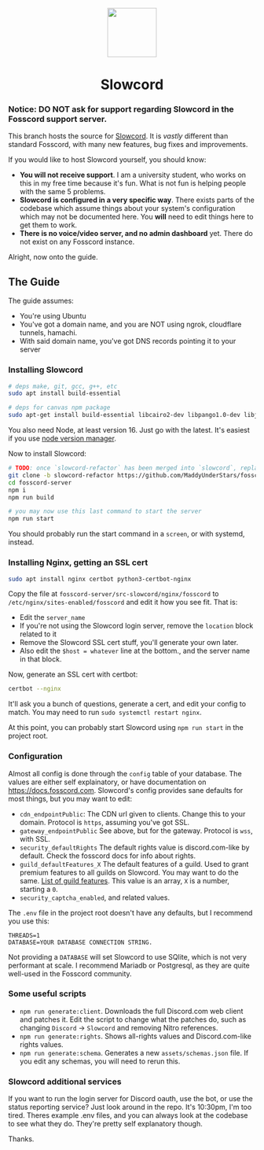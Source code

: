 <p align="center">
	<img width="100" src="https://slowcord.understars.dev/icons/992709344367829040/b58b15cdeee1dddcd3769f78217aca1a.webp?size=96"/>
</p>
<h1 align="center">Slowcord</h1>

### Notice: **DO NOT** ask for support regarding Slowcord in the Fosscord support server.

This branch hosts the source for [Slowcord](https://slowcord.understars.dev). It is *vastly* different than standard Fosscord, with many new features, bug fixes and improvements.

If you would like to host Slowcord yourself, you should know:  
* **You will not receive support**. I am a university student, who works on this in my free time because it's fun. What is not fun is helping people with the same 5 problems.
* **Slowcord is configured in a very specific way**. There exists parts of the codebase which assume things about your system's configuration which may not be documented here. You **will** need to edit things here to get them to work.
* **There is no voice/video server, and no admin dashboard** yet. There do not exist on any Fosscord instance.

Alright, now onto the guide.  
## The Guide
The guide assumes:
* You're using Ubuntu
* You've got a domain name, and you are NOT using ngrok, cloudflare tunnels, hamachi.
* With said domain name, you've got DNS records pointing it to your server

### Installing Slowcord

```sh
# deps make, git, gcc, g++, etc
sudo apt install build-essential

# deps for canvas npm package
sudo apt-get install build-essential libcairo2-dev libpango1.0-dev libjpeg-dev libgif-dev librsvg2-dev
```

You also need Node, at least version 16. Just go with the latest. It's easiest if you use [node version manager](https://github.com/nvm-sh/nvm).

Now to install Slowcord:
```sh
# TODO: once `slowcord-refactor` has been merged into `slowcord`, replace this line.
git clone -b slowcord-refactor https://github.com/MaddyUnderStars/fosscord-server.git
cd fosscord-server
npm i
npm run build

# you may now use this last command to start the server
npm run start
```

You should probably run the start command in a `screen`, or with systemd, instead.

### Installing Nginx, getting an SSL cert
```sh
sudo apt install nginx certbot python3-certbot-nginx
```

Copy the file at `fosscord-server/src-slowcord/nginx/fosscord` to `/etc/nginx/sites-enabled/fosscord` and edit it how you see fit. That is:
* Edit the `server_name`
* If you're not using the Slowcord login server, remove the `location` block related to it
* Remove the Slowcord SSL cert stuff, you'll generate your own later.
* Also edit the `$host = whatever` line at the bottom., and the server name in that block.

Now, generate an SSL cert with certbot:
```sh
certbot --nginx
```
It'll ask you a bunch of questions, generate a cert, and edit your config to match.
You may need to run `sudo systemctl restart nginx`.

At this point, you can probably start Slowcord using `npm run start` in the project root.

### Configuration
Almost all config is done through the `config` table of your database. The values are either self explainatory, or have documentation on https://docs.fosscord.com. Slowcord's config provides sane defaults for most things, but you may want to edit:
* `cdn_endpointPublic`: The CDN url given to clients. Change this to your domain. Protocol is `https`, assuming you've got SSL.
* `gateway_endpointPublic` See above, but for the gateway. Protocol is `wss`, with SSL.
* `security_defaultRights` The default rights value is discord.com-like by default. Check the fosscord docs for info about rights.
* `guild_defaultFeatures_X` The default features of a guild. Used to grant premium features to all guilds on Slowcord. You may want to do the same. [List of guild features](https://gist.github.com/Techy/ecc60b12e94f8fc8185f09b82aa91dd2). This value is an array, `X` is a number, starting a `0`.
* `security_captcha_enabled`, and related values.

The `.env` file in the project root doesn't have any defaults, but I recommend you use this:
```
THREADS=1
DATABASE=YOUR DATABASE CONNECTION STRING.
```

Not providing a `DATABASE` will set Slowcord to use SQlite, which is not very performant at scale. I recommend Mariadb or Postgresql, as they are quite well-used in the Fosscord community.

### Some useful scripts
* `npm run generate:client`. Downloads the full Discord.com web client and patches it. Edit the script to change what the patches do, such as changing `Discord` -> `Slowcord` and removing Nitro references.
* `npm run generate:rights`. Shows all-rights values and Discord.com-like rights values.
* `npm run generate:schema`. Generates a new `assets/schemas.json` file. If you edit any schemas, you will need to rerun this.

### Slowcord additional services
If you want to run the login server for Discord oauth, use the bot, or use the status reporting service? Just look around in the repo. It's 10:30pm, I'm too tired. Theres example .env files, and you can always look at the codebase to see what they do. They're pretty self explanatory though.

Thanks.